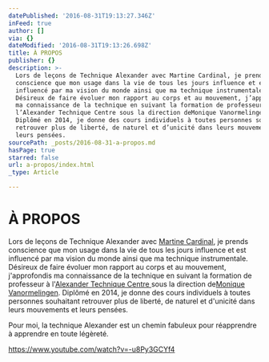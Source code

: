 ```yaml
---
datePublished: '2016-08-31T19:13:27.346Z'
inFeed: true
author: []
via: {}
dateModified: '2016-08-31T19:13:26.698Z'
title: À PROPOS
publisher: {}
description: >-
  Lors de leçons de Technique Alexander avec Martine Cardinal, je prends
  conscience que mon usage dans la vie de tous les jours influence et est
  influencé par ma vision du monde ainsi que ma technique instrumentale.
  Désireux de faire évoluer mon rapport au corps et au mouvement, j’approfondis
  ma connaissance de la technique en suivant la formation de professeur à
  l’Alexander Technique Centre sous la direction deMonique Vanormelingen.
  Diplômé en 2014, je donne des cours individuels à toutes personnes souhaitant
  retrouver plus de liberté, de naturel et d’unicité dans leurs mouvements et
  leurs pensées.
sourcePath: _posts/2016-08-31-a-propos.md
hasPage: true
starred: false
url: a-propos/index.html
_type: Article

---
```

# À PROPOS

Lors de leçons de Technique Alexander avec [Martine Cardinal][0], je prends conscience que mon usage dans la vie de tous les jours influence et est influencé par ma vision du monde ainsi que ma technique instrumentale. Désireux de faire évoluer mon rapport au corps et au mouvement, j'approfondis ma connaissance de la technique en suivant la formation de professeur à l'[Alexander Technique Centre ][1]sous la direction de[Monique Vanormelingen][2]. Diplômé en 2014, je donne des cours individuels à toutes personnes souhaitant retrouver plus de liberté, de naturel et d'unicité dans leurs mouvements et leurs pensées.

Pour moi, la technique Alexander est un chemin fabuleux pour réapprendre à apprendre en toute légèreté.

https://www.youtube.com/watch?v=-u8Py3GCYf4

[0]: http://martinecardinal.net/
[1]: http://www.alexandertechniekcentrum.be/ATC/
[2]: http://www.technique-alexander.be/location/vanormelingen-monique/